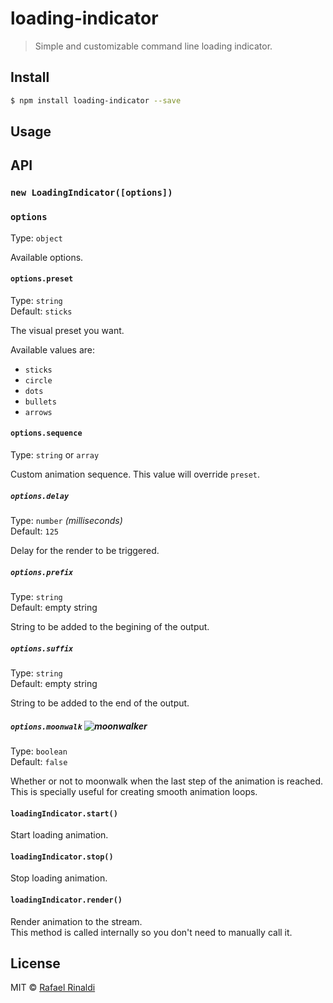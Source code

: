 # loading-indicator

> Simple and customizable command line loading indicator.

## Install

```sh
$ npm install loading-indicator --save
```

## Usage

## API

### `new LoadingIndicator([options])`

### `options`

Type: `object`  

Available options.

#### `options.preset`

Type: `string`  
Default: `sticks`  

The visual preset you want.

Available values are:

* `sticks`
* `circle`
* `dots`
* `bullets`
* `arrows`

#### `options.sequence`

Type: `string` or `array`  

Custom animation sequence. This value will override `preset`.

##### `options.delay`

Type: `number` _(milliseconds)_  
Default: `125`  

Delay for the render to be triggered.

##### `options.prefix`

Type: `string`  
Default: empty string  

String to be added to the begining of the output.

##### `options.suffix`

Type: `string`  
Default: empty string  

String to be added to the end of the output.

##### `options.moonwalk` ![moonwalker](http://tgnp.me/wp-content/uploads/2011/10/lunapic_132009218615037_5.gif)

Type: `boolean`  
Default: `false`  

Whether or not to moonwalk when the last step of the animation is reached.  
This is specially useful for creating smooth animation loops.

#### `loadingIndicator.start()`

Start loading animation.

#### `loadingIndicator.stop()`

Stop loading animation.

#### `loadingIndicator.render()`

Render animation to the stream.  
This method is called internally so you don't need to manually call it.

## License

MIT © [Rafael Rinaldi](http://rinaldi.io)
